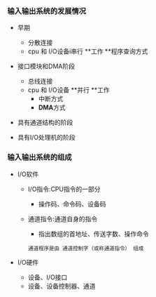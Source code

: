 ### 输入输出系统的发展情况

* 早期
  * 分散连接
  * cpu 和 I/O设备i串行 **工作 **程序查询方式

* 接口模块和DMA阶段
  * 总线连接
  * cpu 和 I/O设备 **并行 **工作
    * 中断方式
    * **DMA**方式

* 具有通道结构的阶段
* 具有I/O处理机的阶段

### 输入输出系统的组成

* I/O软件
  * I/O指令:CPU指令的一部分
    * 操作码、命令码、设备码
  * 通道指令:通道自身的指令
    * 指出数组的首地址、传送字数、操作命令

    ```
    通道程序是由 通道控制字（或称通道指令） 组成
    ```

* I/O硬件
  * 设备、I/O接口
  * 设备、设备控制器、通道



